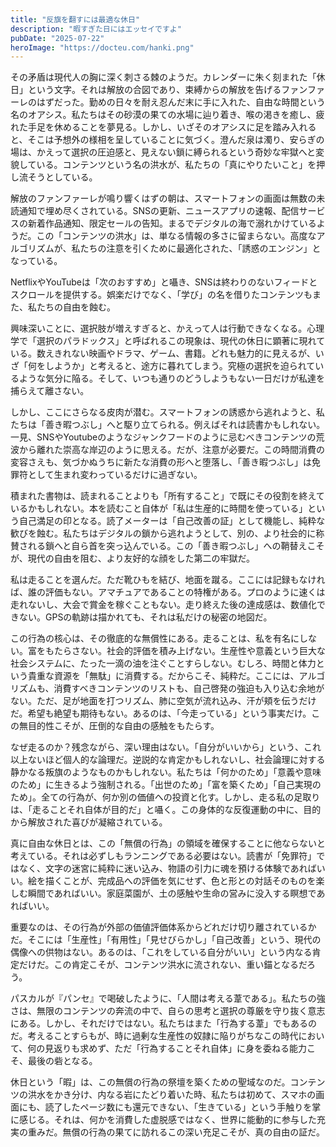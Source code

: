 ```yaml
---
title: "反旗を翻すには最適な休日"
description: "暇すぎた日にはエッセイですよ"
pubDate: "2025-07-22"
heroImage: "https://docteu.com/hanki.png"
---
```


その矛盾は現代人の胸に深く刺さる棘のようだ。カレンダーに朱く刻まれた「休日」という文字。それは解放の合図であり、束縛からの解放を告げるファンファーレのはずだった。勤めの日々を耐え忍んだ末に手に入れた、自由な時間という名のオアシス。私たちはその砂漠の果ての水場に辿り着き、喉の渇きを癒し、疲れた手足を休めることを夢見る。しかし、いざそのオアシスに足を踏み入れると、そこは予想外の様相を呈していることに気づく。澄んだ泉は濁り、安らぎの場は、かえって選択の圧迫感と、見えない鎖に縛られるという奇妙な牢獄へと変貌している。コンテンツという名の洪水が、私たちの「真にやりたいこと」を押し流そうとしている。

解放のファンファーレが鳴り響くはずの朝は、スマートフォンの画面は無数の未読通知で埋め尽くされている。SNSの更新、ニュースアプリの速報、配信サービスの新着作品通知、限定セールの告知。まるでデジタルの海で溺れかけているようだ。この「コンテンツの洪水」は、単なる情報の多さに留まらない。高度なアルゴリズムが、私たちの注意を引くために最適化された、「誘惑のエンジン」となっている。

NetflixやYouTubeは「次のおすすめ」と囁き、SNSは終わりのないフィードとスクロールを提供する。娯楽だけでなく、「学び」の名を借りたコンテンツもまた、私たちの自由を蝕む。

興味深いことに、選択肢が増えすぎると、かえって人は行動できなくなる。心理学で「選択のパラドックス」と呼ばれるこの現象は、現代の休日に顕著に現れている。数えきれない映画やドラマ、ゲーム、書籍。どれも魅力的に見えるが、いざ「何をしようか」と考えると、途方に暮れてしまう。究極の選択を迫られているような気分に陥る。そして、いつも通りのどうしようもない一日だけが私達を捕らえて離さない。

しかし、ここにさらなる皮肉が潜む。スマートフォンの誘惑から逃れようと、私たちは「善き暇つぶし」へと駆り立てられる。例えばそれは読書かもしれない。一見、SNSやYoutubeのようなジャンクフードのように忌むべきコンテンツの荒波から離れた崇高な岸辺のように思える。だが、注意が必要だ。この時間消費の変容さえも、気づかぬうちに新たな消費の形へと堕落し、「善き暇つぶし」は免罪符として生まれ変わっているだけに過ぎない。

積まれた書物は、読まれることよりも「所有すること」で既にその役割を終えているかもしれない。本を読むこと自体が「私は生産的に時間を使っている」という自己満足の印となる。読了メーターは「自己改善の証」として機能し、純粋な歓びを蝕む。私たちはデジタルの鎖から逃れようとして、別の、より社会的に称賛される鎖へと自ら首を突っ込んでいる。この「善き暇つぶし」への鞘替えこそが、現代の自由を阻む、より友好的な顔をした第二の牢獄だ。

私は走ることを選んだ。ただ靴ひもを結び、地面を蹴る。ここには記録もなければ、誰の評価もない。アマチュアであることの特権がある。プロのように速くは走れないし、大会で賞金を稼ぐこともない。走り終えた後の達成感は、数値化できない。GPSの軌跡は描かれても、それは私だけの秘密の地図だ。

この行為の核心は、その徹底的な無償性にある。走ることは、私を有名にしない。富をもたらさない。社会的評価を積み上げない。生産性や意義という巨大な社会システムに、たった一滴の油を注ぐことすらしない。むしろ、時間と体力という貴重な資源を「無駄」に消費する。だからこそ、純粋だ。ここには、アルゴリズムも、消費すべきコンテンツのリストも、自己啓発の強迫も入り込む余地がない。ただ、足が地面を打つリズム、肺に空気が流れ込み、汗が頬を伝うだけだ。希望も絶望も期待もない。あるのは、「今走っている」という事実だけ。この無目的性こそが、圧倒的な自由の感触をもたらす。

なぜ走るのか？残念ながら、深い理由はない。「自分がいいから」という、これ以上ないほど個人的な論理だ。逆説的な肯定かもしれないし、社会論理に対する静かなる叛旗のようなものかもしれない。私たちは「何かのため」「意義や意味のため」に生きるよう強制される。「出世のため」「富を築くため」「自己実現のため」。全ての行為が、何か別の価値への投資と化す。しかし、走る私の足取りは、「走ることそれ自体が目的だ」と囁く。この身体的な反復運動の中に、目的から解放された喜びが凝縮されている。

真に自由な休日とは、この「無償の行為」の領域を確保することに他ならないと考えている。それは必ずしもランニングである必要はない。読書が「免罪符」ではなく、文字の迷宮に純粋に迷い込み、物語の引力に魂を預ける体験であればいい。絵を描くことが、完成品への評価を気にせず、色と形との対話そのものを楽しむ瞬間であればいい。家庭菜園が、土の感触や生命の営みに没入する瞑想であればいい。

重要なのは、その行為が外部の価値評価体系からどれだけ切り離されているかだ。そこには「生産性」「有用性」「見せびらかし」「自己改善」という、現代の偶像への供物はない。あるのは、「これをしている自分がいい」という内なる肯定だけだ。この肯定こそが、コンテンツ洪水に流されない、重い錨となるだろう。

パスカルが『パンセ』で喝破したように、「人間は考える葦である」。私たちの強さは、無限のコンテンツの奔流の中で、自らの思考と選択の尊厳を守り抜く意志にある。しかし、それだけではない。私たちはまた「行為する葦」でもあるのだ。考えることすらもが、時に過剰な生産性の奴隷に陥りがちなこの時代において、何の見返りも求めず、ただ「行為することそれ自体」に身を委ねる能力こそ、最後の砦となる。

休日という「暇」は、この無償の行為の祭壇を築くための聖域なのだ。コンテンツの洪水をかき分け、内なる岩にたどり着いた時、私たちは初めて、スマホの画面にも、読了したページ数にも還元できない、「生きている」という手触りを掌に感じる。それは、何かを消費した虚脱感ではなく、世界に能動的に参与した充実の重みだ。無償の行為の果てに訪れるこの深い充足こそが、真の自由の証だ。